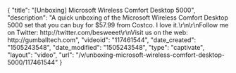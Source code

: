 {
    "title": "[Unboxing] Microsoft Wireless Comfort Desktop 5000",
    "description": "A quick unboxing of the Microsoft Wireless Comfort Desktop 5000 set that you can buy for $57.99 from Costco. I love it.\r\n\r\nFollow me on Twitter: http:\/\/twitter.com\/besweeet\r\nVisit us on the web: http:\/\/gumballtech.com",
    "videoid": "117461544",
    "date_created": "1505243548",
    "date_modified": "1505243548",
    "type": "captivate",
    "layout": "video",
    "url": "\/v\/unboxing-microsoft-wireless-comfort-desktop-5000\/117461544"
}